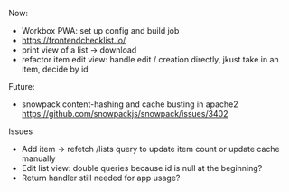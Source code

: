 Now:
-   Workbox PWA: set up config and build job
-   https://frontendchecklist.io/
-   print view of a list -> download
-   refactor item edit view: handle edit / creation directly, jkust take in an item, decide by id

Future:

-   snowpack content-hashing and cache busting in apache2
    https://github.com/snowpackjs/snowpack/issues/3402

Issues
-   Add item -> refetch /lists query to update item count or update cache manually
-   Edit list view: double queries because id is null at the beginning?
-   Return handler still needed for app usage?
